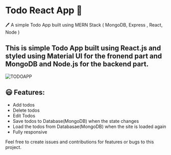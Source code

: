 <h1 textalign="center"> Todo React App  📝</h1>  
<p textalign="center">
  🖊️ A simple Todo App built using MERN Stack ( MongoDB, Express , React, Node )</a>
</p>

## This is simple Todo App built using React.js and styled using Material UI for the fronend part and MongoDB and Node.js for the backend part.

![TODOAPP](https://github.com/yordanmilenov/Personal-React-App/blob/main/Screenshot%202023-03-11%20at%2012.31.09.png)

## 😃 Features:

- Add todos
- Delete todos
- Edit Todos
- Save todos to Database(MongoDB) when the state changes
- Load the todos from Databasae(MongoDB) when the site is loaded again
- Fully responsive 


<p textalign="center">
  Feel free to create issues and contributions for features or bugs to this project.
  </p>
